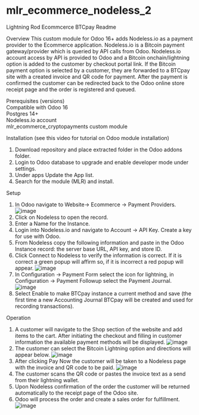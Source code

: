 # mlr_ecommerce_nodeless_2
Lightning Rod Ecommcerce BTCpay Readme

Overview
This custom module for Odoo 16+ adds Nodeless.io as a payment provider to the Ecommerce application. Nodeless.io is a Bitcoin payment gateway/provider which is queried by API calls from Odoo. Nodeless.io account access by API is provided to Odoo and a Bitcoin onchain/lightning option is added to the customer by checkout portal link. If the Bitcoin payment option is selected by a customer, they are forwarded to a BTCpay site with a created invoice and QR code for payment. After the payment is confirmed the customer can be redirected back to the Odoo online store receipt page and the order is registered and queued.

Prerequisites (versions)
<br>Compatible with Odoo 16
<br>Postgres 14+
<br>Nodeless.io account
<br>mlr_ecommerce_cryptopayments custom module

Installation (see this video for tutorial on Odoo module installation)
1. Download repository and place extracted folder in the Odoo addons folder.
2. Login to Odoo database to upgrade and enable developer mode under settings.
3. Under apps Update the App list.
4. Search for the module (MLR) and install.

Setup

1. In Odoo navigate to Website-> Ecommerce -> Payment Providers.
![image](https://github.com/ERP-FTW/mlr_ecommerce_nodeless_2/assets/124227412/c4f16673-99d1-4dac-b7b0-e731e2336a33)
2. Click on Nodeless to open the record.
4. Enter a Name for the Instance. 
5. Login into Nodeless.io and navigate to Account -> API Key. Create a key for use with Odoo.
6. From Nodeless copy the following information and paste in the Odoo Instance record: the server base URL, API key, and store ID.
7. Click Connect to Nodeless to verify the information is correct. If it is correct a green popup will affirm so, if it is incorrect a red popup will appear.
![image](https://github.com/ERP-FTW/mlr_ecommerce_nodeless_2/assets/124227412/6a1311bf-4d92-4bff-abbb-0f67b73ab3b5)
9. In Configuration -> Payment Form select the icon for lightning, in Configuration -> Payment Followup select the Payment Journal.
![image](https://github.com/ERP-FTW/mlr_ecommerce_nodeless_2/assets/124227412/11649f36-85e7-4c24-9eb1-766edd1a49f7)
10. Select Enable to make BTCpay instance a current method and save (the first time a new Accounting Journal BTCpay will be created and used for recording transactions).
   

Operation
1. A customer will navigate to the Shop section of the website and add items to the cart. After initiating the checkout and filling in customer information the available payment methods will be displayed.
![image](https://github.com/ERP-FTW/mlr_ecommerce_nodeless_2/assets/124227412/f028d115-08d8-437d-99a2-6b722899f279)
3. The customer can select the Bitcoin Lightning option and directions will appear below.
![image](https://github.com/ERP-FTW/mlr_ecommerce_nodeless_2/assets/124227412/a4ef4c09-b5b9-4253-8bad-15655cd225d0)
4. After clicking Pay Now  the customer will be taken to a Nodeless page with the invoice and QR code to be paid.
![image](https://github.com/ERP-FTW/mlr_ecommerce_nodeless_2/assets/124227412/4be87cc5-7d7e-4e48-922c-99992659ba0c)
5. The customer scans the QR code or pastes the invoice text as a send from their lightning wallet.
6. Upon Nodeless confirmation of the order the customer will be returned automatically to the receipt page of the Odoo site.
8. Odoo will process the order and create a sales order for fulfillment.
![image](https://github.com/ERP-FTW/mlr_ecommerce_nodeless_2/assets/124227412/ea135de5-f370-4b6f-8aca-8193588e80b1)


